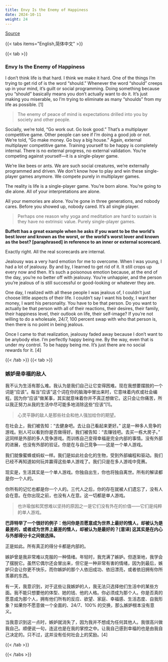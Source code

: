 ```yaml
---
title: Envy Is the Enemy of Happiness
date: 2024-10-11
weight: 24
---
```


[Source](https://www.navalmanack.com/almanack-of-naval-ravikant/envy-is-the-enemy-of-happiness)

{{< tabs items="English,简体中文" >}}

{{< tab >}}

### Envy Is the Enemy of Happiness

I don’t think life is that hard. I think we make it hard. One of the things I’m trying to get rid of is the word “should.” Whenever the word “should” creeps up in your mind, it’s guilt or social programming. Doing something because you “should” basically means you don’t actually want to do it. It’s just making you miserable, so I’m trying to eliminate as many “shoulds” from my life as possible. [1]

> The enemy of peace of mind is expectations drilled into you by society and other people.

Socially, we’re told, “Go work out. Go look good.” That’s a multiplayer competitive game. Other people can see if I’m doing a good job or not. We’re told, “Go make money. Go buy a big house.” Again, external multiplayer competitive game. Training yourself to be happy is completely internal. There is no external progress, no external validation. You’re competing against yourself—it is a single-player game.

We’re like bees or ants. We are such social creatures, we’re externally programmed and driven. We don’t know how to play and win these single-player games anymore. We compete purely in multiplayer games.

The reality is life is a single-player game. You’re born alone. You’re going to die alone. All of your interpretations are alone.

All your memories are alone. You’re gone in three generations, and nobody cares. Before you showed up, nobody cared. It’s all single player.

> Perhaps one reason why yoga and meditation are hard to sustain is they have no extrinsic value. Purely single-player games.

**Buffett has a great example when he asks if you want to be the world’s best lover and known as the worst, or the world’s worst lover and known as the best? [paraphrased] in reference to an inner or external scorecard.**

Exactly right. All the real scorecards are internal.

Jealousy was a very hard emotion for me to overcome. When I was young, I had a lot of jealousy. By and by, I learned to get rid of it. It still crops up every now and then. It’s such a poisonous emotion because, at the end of the day, you’re no better off with jealousy. You’re unhappier, and the person you’re jealous of is still successful or good-looking or whatever they are.

One day, I realized with all these people I was jealous of, I couldn’t just choose little aspects of their life. I couldn’t say I want his body, I want her money, I want his personality. You have to be that person. Do you want to actually be that person with all of their reactions, their desires, their family, their happiness level, their outlook on life, their self-image? If you’re not willing to do a wholesale, 24/7, 100 percent swap with who that person is, then there is no point in being jealous.

Once I came to that realization, jealousy faded away because I don’t want to be anybody else. I’m perfectly happy being me. By the way, even that is under my control. To be happy being me. It’s just there are no social rewards for it. [4]

{{< /tab >}}
{{< tab >}}

### 嫉妒是幸福的敌人

我不认为生活有那么难。我认为是我们自己让它变得困难。现在我想要摆脱的一个词是“应该”。每当“应该”这个词在你的脑海中冒出来时，它意味着内疚或社会编程。因为你“应该”做某事，其实就意味着你并不真正想做它。这只会让你痛苦，所以我正努力从我的生活中尽可能多地消除这些“应该”[1]。

> 心灵平静的敌人是那些社会和他人强加给你的期望。

在社会上，我们被告知：“去健身吧。去让自己看起来更好。” 这是一种多人竞争的游戏。别人可以看到你是否做得好。我们被告知：“去赚钱吧。去买一栋大房子。” 这同样是外部的多人竞争游戏。而训练自己变得幸福是完全内部的事情。没有外部的进展，也没有外部的验证。你是在与自己竞争——这是一个单人游戏。

我们就像蜜蜂或蚂蚁一样。我们是如此社会化的生物，受到外部编程和驱动。我们已经不再知道如何玩并赢得这些单人游戏了。我们只是在多人游戏中竞赛。

现实是，生活其实是一个单人游戏。你独自出生，你也将独自离世。所有的解读都是你一个人的。

你所有的记忆也都是你一个人的。三代人之后，你的存在就被人们遗忘了，没有人会在意。在你出现之前，也没有人在意。这一切都是单人游戏。

> 也许瑜伽和冥想难以坚持的原因之一是它们没有外在的价值——它们是纯粹的单人游戏。

**巴菲特举了一个很好的例子：他问你是否愿意成为世界上最好的情人，却被认为是最差的，或者成为世界上最差的情人，却被认为是最好的？[意译] 这其实是在内心与外部得分卡之间做选择。**

正是如此。所有真正的得分卡都是内部的。

嫉妒曾是我非常难以克服的一种情绪。年轻时，我充满了嫉妒。但逐渐地，我学会了摆脱它。虽然它偶尔还会冒出来，但它是一种非常有害的情绪，因为到最后，嫉妒只会让你更不快乐，而你嫉妒的那个人依旧成功、依旧漂亮，或者依旧拥有你所羡慕的东西。

有一天，我意识到，对于这些让我嫉妒的人，我无法只选择他们生活中的某些方面。我不能只想要他的体型、她的钱、他的人格。你必须成为那个人。你是否真的愿意成为那个人，拥有他们所有的反应、欲望、家庭、幸福感、生活态度、自我形象？如果你不愿意做一个全面的、24/7、100% 的交换，那么嫉妒根本没有意义。

当我意识到这一点时，嫉妒就消失了，因为我并不想成为任何其他人。我很高兴做我自己。顺便说一句，连这也是在我的掌控之中。让我自己感到幸福的也是由我自己决定的。只不过，这并没有任何社会上的奖励。[4]

{{< /tab >}}

{{< /tabs >}}
